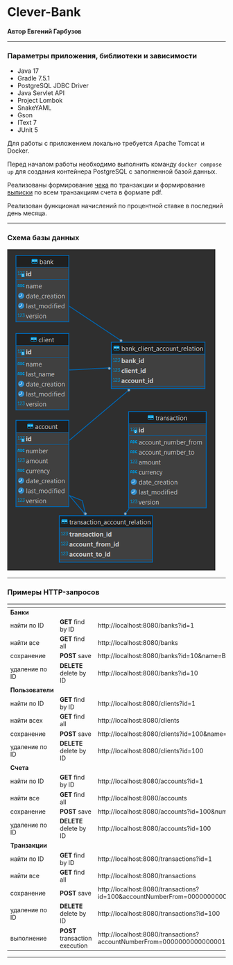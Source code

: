 # Clever-Bank

**Автор Евгений Гарбузов**

***

### Параметры приложения, библиотеки и зависимости

- Java 17
- Gradle 7.5.1
- PostgreSQL JDBC Driver
- Java Servlet API
- Project Lombok
- SnakeYAML
- Gson
- IText 7
- JUnit 5

Для работы с приложением локально требуется Apache Tomcat и Docker.

Перед началом работы необходимо выполнить команду `docker compose up` для создания контейнера PostgreSQL с заполненной базой данных.

Реализованы формирование [чека](check/transaction_example.pdf "transaction_example.pdf") по транзакции
и формирование [выписки](statement-money/account_transactions_example.pdf "account_transactions_example.pdf") по всем транзакциям счета
в формате pdf.

Реализован функционал начислений по процентной ставке в последний день месяца.

***

### Схема базы данных

![database schema](images/database_schema.png "database schema")

***

### Примеры HTTP-запросов

|<!-->|<!-->|<!-->|
|:----|:----|:----|
|**Банки**       | | |
|найти по ID     |**GET** find by ID            |http://localhost:8080/banks?id=1                                                                                         |
|найти все       |**GET** find all              |http://localhost:8080/banks                                                                                              |
|сохранение      |**POST** save                 |http://localhost:8080/banks?id=10&name=BANKNAME                                                                          |
|удаление по ID  |**DELETE** delete by ID       |http://localhost:8080/banks?id=10                                                                                        |
|**Пользователи**| | |
|найти по ID     |**GET** find by ID            |http://localhost:8080/clients?id=1                                                                                       |
|найти всех      |**GET** find all              |http://localhost:8080/clients                                                                                            |
|сохранение      |**POST** save                 |http://localhost:8080/clients?id=100&name=NAME&lastName=LASTNAME                                                         |
|удаление по ID  |**DELETE** delete by ID       |http://localhost:8080/clients?id=100                                                                                     |
|**Счета**       | | |
|найти по ID     |**GET** find by ID            |http://localhost:8080/accounts?id=1                                                                                      |
|найти все       |**GET** find all              |http://localhost:8080/accounts                                                                                           |
|сохранение      |**POST** save                 |http://localhost:8080/accounts?id=100&number=1111333355557777&amount=1000&currency=USD                                   |
|удаление по ID  |**DELETE** delete by ID       |http://localhost:8080/accounts?id=100                                                                                    |
|**Транзакции**  | | |
|найти по ID     |**GET** find by ID            |http://localhost:8080/transactions?id=1                                                                                  |
|найти все       |**GET** find all              |http://localhost:8080/transactions                                                                                       |
|сохранение      |**POST** save                 |http://localhost:8080/transactions?id=100&accountNumberFrom=0000000000000001&accountNumberTo=0000000000000111&amount=1000|
|удаление по ID  |**DELETE** delete by ID       |http://localhost:8080/transactions?id=100                                                                                |
|выполнение      |**POST** transaction execution|http://localhost:8080/transactions?accountNumberFrom=0000000000000001&accountNumberTo=0000000000000111&amount=1000       |

***